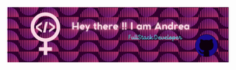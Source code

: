 <div align="center"> <img src="https://github.com/andreasop01/andreasop/blob/main/header.png"> </div>
